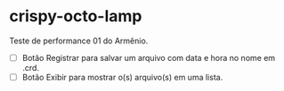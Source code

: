 # crispy-octo-lamp
Teste de performance 01 do Armênio.

- [ ] Botão Registrar para salvar um arquivo com data e hora no nome em .crd.
- [ ] Botão Exibir para mostrar o(s) arquivo(s) em uma lista.
